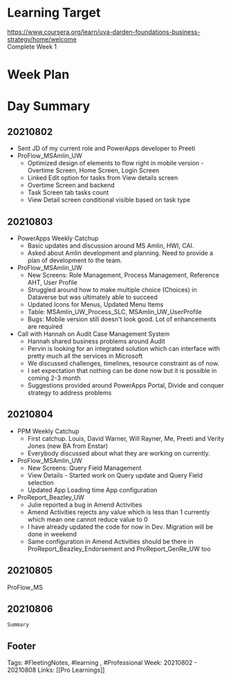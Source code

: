 # Learning Target  

https://www.coursera.org/learn/uva-darden-foundations-business-strategy/home/welcome  
Complete Week 1   
    

# Week Plan  

  

# Day Summary 
## 20210802
- Sent JD of my current role and PowerApps developer to Preeti
- ProFlow_MSAmlin_UW
	- Optimized design of elements to flow right in mobile version - Overtime Screen, Home Screen, Login Screen
	- Linked Edit option for tasks from View details screen
	- Overtime Screen and backend
	- Task Screen tab tasks count
	- View Detail screen conditional visible based on task type

## 20210803
- PowerApps Weekly Catchup
	- Basic updates and discussion around MS Amlin, HWI, CAI.
	- Asked about Amlin development and planning. Need to provide a plan of development to the team.
- ProFlow_MSAmlin_UW
	- New Screens: Role Management, Process Management, Reference AHT, User Profile
	- Struggled around how to make multiple choice (Choices) in Dataverse but was ultimately able to succeed
	- Updated Icons for Menus, Updated Menu Items
	- Table: MSAmlin_UW_Process_SLC, MSAmlin_UW_UserProfile
	- Bugs: Mobile version still doesn't look good. Lot of enhancements are required
- Call with Hannah on Audit Case Management System
	- Hannah shared business problems around Audit
	- Pervin is looking for an integrated solution which can interface with pretty much all the services in Microsoft
	- We discussed challenges, timelines, resource constraint as of now.
	- I set expectation that nothing can be done now but it is possible in coming 2-3 month
	- Suggestions provided around PowerApps Portal, Divide and conquer strategy to address problems

## 20210804
- PPM Weekly Catchup
  - First catchup. Louis, David Warner, Will Rayner, Me, Preeti and Verity Jones (new BA from Enstar)
  - Everybody discussed about what they are working on currently.
- ProFlow_MSAmlin_UW
  - New Screens: Query Field Management
  - View Details - Started work on Query update and Query Field selection 
  - Updated App Loading time App configuration
- ProReport_Beazley_UW
	- Julie reported a bug in Amend Activities
	- Amend Activities rejects any value which is less than 1 currently which mean one cannot reduce value to 0
	- I have already updated the code for now in Dev. Migration will be done in weekend
	- Same configuration in Amend Activities should be there in ProReport_Beazley_Endorsement and ProReport_GenRe_UW too

## 20210805
ProFlow_MS


## 20210806

`Summary`



## Footer

Tags: #FleetingNotes, #learning , #Professional
Week: 20210802 - 20210808
Links: [[Pro Learnings]]

<!--
Comment - 
-->
<!--stackedit_data:
eyJoaXN0b3J5IjpbNDQ3MDgyMzMxLDIwODYxNTAwODksLTE3Nj
c3NTIyMDMsLTUxMTQwNjY3NiwtNTUwOTcyMTk2LC0xMDcxMzY5
NDgyLDI5ODczMTMxNSw0ODAzNzY5NzZdfQ==
-->